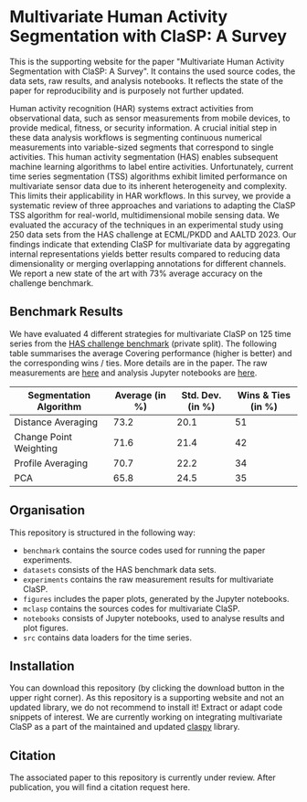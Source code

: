 # Multivariate Human Activity Segmentation with ClaSP: A Survey

This is the supporting website for the paper "Multivariate Human Activity Segmentation with ClaSP: A Survey". It contains the used source codes, the data sets, raw results, and analysis notebooks. It reflects the state of the paper for reproducibility and is purposely not further updated.

Human activity recognition (HAR) systems extract activities from observational data, such as sensor measurements from mobile devices, to provide medical, fitness, or security information. A crucial initial step in these data analysis workflows is segmenting continuous numerical measurements into variable-sized segments that correspond to single activities. This human activity segmentation (HAS) enables subsequent machine learning algorithms to label entire activities. Unfortunately, current time series segmentation (TSS) algorithms exhibit limited performance on multivariate sensor data due to its inherent heterogeneity and complexity. This limits their applicability in HAR workflows. In this survey, we provide a systematic review of three approaches and variations to adapting the ClaSP TSS algorithm for real-world, multidimensional mobile sensing data. We evaluated the accuracy of the techniques in an experimental study using 250 data sets from the HAS challenge at ECML/PKDD and AALTD 2023. Our findings indicate that extending ClaSP for multivariate data by aggregating internal representations yields better results compared to reducing data dimensionality or merging overlapping annotations for different channels. We report a new state of the art with 73% average accuracy on the challenge benchmark.

## Benchmark Results

We have evaluated 4 different strategies for multivariate ClaSP on 125 time series from the <a href="https://github.com/patrickzib/human_activity_segmentation_challenge">HAS challenge benchmark</a> (private split). The following table summarises the average Covering performance (higher is better) and the corresponding wins / ties. More details are in the paper. The raw measurements are <a href="https://github.com/ermshaua/multivariate-clasp/blob/main/experiments">here</a> and analysis Jupyter notebooks are <a target="_blank" href="https://github.com/ermshaua/multivariate-clasp/blob/main/notebooks/">here</a>.

| Segmentation Algorithm | Average (in %) | Std. Dev. (in %) | Wins & Ties (in %) |
|------------------------|----------------|------------------|--------------------
| Distance Averaging     | 73.2           | 20.1             | 51                 |
| Change Point Weighting | 71.6           | 21.4             | 42                 |
| Profile Averaging      | 70.7           | 22.2             | 34                 |
| PCA                    | 65.8           | 24.5             | 35                 |

## Organisation

This repository is structured in the following way: 

- `benchmark` contains the source codes used for running the paper experiments.
- `datasets` consists of the HAS benchmark data sets.
- `experiments` contains the raw measurement results for multivariate ClaSP. 
- `figures` includes the paper plots, generated by the Jupyter notebooks.
- `mclasp` contains the sources codes for multivariate ClaSP.
- `notebooks` consists of Jupyter notebooks, used to analyse results and plot figures.
- `src` contains data loaders for the time series.

## Installation

You can download this repository (by clicking the download button in the upper right corner). As this repository is a supporting website and not an updated library, we do not recommend to install it! Extract or adapt code snippets of interest. We are currently working on integrating multivariate ClaSP as a part of the maintained and updated <a href="https://github.com/ermshaua/claspy" target="_blank">claspy</a> library.

## Citation

The associated paper to this repository is currently under review. After publication, you will find a citation request here.
